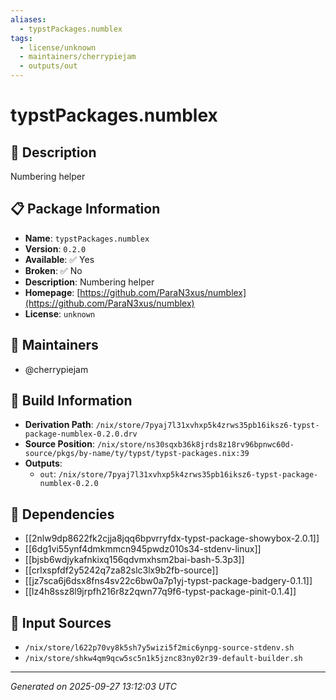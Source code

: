```yaml
---
aliases:
  - typstPackages.numblex
tags:
  - license/unknown
  - maintainers/cherrypiejam
  - outputs/out
---
```


# typstPackages.numblex

## 📝 Description

Numbering helper

## 📋 Package Information

- **Name**: `typstPackages.numblex`
- **Version**: `0.2.0`
- **Available**: ✅ Yes
- **Broken**: ✅ No
- **Description**: Numbering helper
- **Homepage**: [https://github.com/ParaN3xus/numblex](https://github.com/ParaN3xus/numblex)
- **License**: `unknown`
## 👥 Maintainers

- @cherrypiejam


## 🔧 Build Information

- **Derivation Path**: `/nix/store/7pyaj7l31xvhxp5k4zrws35pb16iksz6-typst-package-numblex-0.2.0.drv`
- **Source Position**: `/nix/store/ns30sqxb36k8jrds8z18rv96bpnwc60d-source/pkgs/by-name/ty/typst/typst-packages.nix:39`
- **Outputs**:
  - `out`:  `/nix/store/7pyaj7l31xvhxp5k4zrws35pb16iksz6-typst-package-numblex-0.2.0`

## 🔗 Dependencies

- [[2nlw9dp8622fk2cjja8jqq6bpvrryfdx-typst-package-showybox-2.0.1]]
- [[6dg1vi55ynf4dmkmmcn945pwdz010s34-stdenv-linux]]
- [[bjsb6wdjykafnkixq156qdvmxhsm2bai-bash-5.3p3]]
- [[crlxspfdf2y5242q7za82slc3lx9b2fb-source]]
- [[jz7sca6j6dsx8fns4sv22c6bw0a7p1yj-typst-package-badgery-0.1.1]]
- [[lz4h8ssz8l9jrpfh216r8z2qwn77q9f6-typst-package-pinit-0.1.4]]

## 📁 Input Sources

- `/nix/store/l622p70vy8k5sh7y5wizi5f2mic6ynpg-source-stdenv.sh`
- `/nix/store/shkw4qm9qcw5sc5n1k5jznc83ny02r39-default-builder.sh`

---
*Generated on 2025-09-27 13:12:03 UTC*
